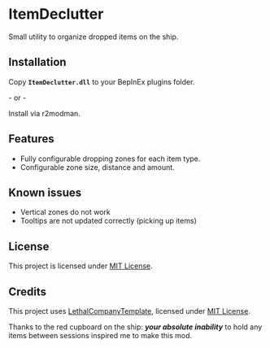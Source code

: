 # ItemDeclutter

Small utility to organize dropped items on the ship.

## Installation

Copy **`ItemDeclutter.dll`** to your BepInEx plugins folder.

\- or -

Install via r2modman.

## Features

- Fully configurable dropping zones for each item type.
- Configurable zone size, distance and amount.

## Known issues

- Vertical zones do not work
- Tooltips are not updated correctly (picking up items)

## License

This project is licensed under [MIT License](https://github.com/AndreyMrovol/LethalItemsDeclutter/blob/main/LICENSE).

## Credits

This project uses [LethalCompanyTemplate](https://github.com/LethalCompany/LethalCompanyTemplate), licensed under [MIT License](https://github.com/LethalCompany/LethalCompanyTemplate/blob/main/LICENSE).

Thanks to the red cupboard on the ship: **_your absolute inability_** to hold any items between sessions inspired me to make this mod.
